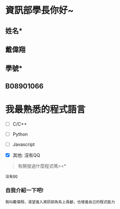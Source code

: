 # 資訊部學長你好~
## 姓名*
## 戴偉翔
## 學號*
## B08901066
# **我最熟悉的程式語言**
- [ ] C/C++

- [ ] Python

- [ ] Javascript

- [x] 其他:
       沒有QQ 
 >有開發過什麼程式嗎><*
 ```
 沒有QQ
 ```
### 自我介紹一下吧!
```
我叫戴偉翔，渴望進入資訊部為系上貢獻，也增進自己的程式能力
```
